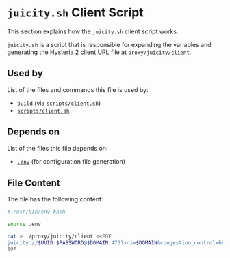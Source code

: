 # `juicity.sh` Client Script

This section explains how the `juicity.sh` client script works.

`juicity.sh` is a script that is responsible for expanding the variables and generating the Hysteria 2 client URL file at [`proxy/juicity/client`](../../../proxy/juicity/client).

## Used by

List of the files and commands this file is used by:

- [`build`](../../../build) (via [`scripts/client.sh`](../../client-sh))
- [`scripts/client.sh`](../../client-sh)

## Depends on 

List of the files this file depends on:

- [`.env`](../../../environment) (for configuration file generation)

## File Content

The file has the following content:

```bash
#!/usr/bin/env bash

source .env

cat > ./proxy/juicity/client <<EOF
juicity://$UUID:$PASSWORD@$DOMAIN:473?sni=$DOMAIN&congestion_control=bbr
EOF
```